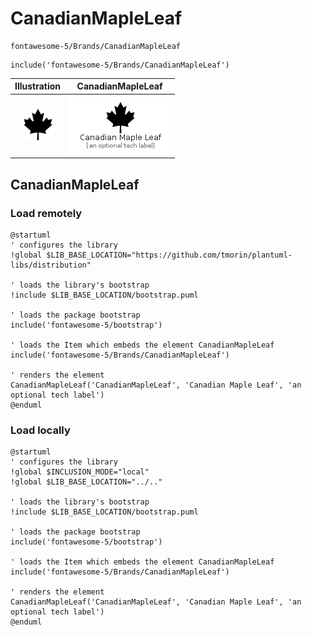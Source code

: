 # CanadianMapleLeaf


```text
fontawesome-5/Brands/CanadianMapleLeaf
```

```text
include('fontawesome-5/Brands/CanadianMapleLeaf')
```



| Illustration | CanadianMapleLeaf |
| :---: | :---: |
| ![illustration for Illustration](../../fontawesome-5/Brands/CanadianMapleLeaf.png) | ![illustration for CanadianMapleLeaf](../../fontawesome-5/Brands/CanadianMapleLeaf.Local.png) |




## CanadianMapleLeaf

### Load remotely
```plantuml
@startuml
' configures the library
!global $LIB_BASE_LOCATION="https://github.com/tmorin/plantuml-libs/distribution"

' loads the library's bootstrap
!include $LIB_BASE_LOCATION/bootstrap.puml

' loads the package bootstrap
include('fontawesome-5/bootstrap')

' loads the Item which embeds the element CanadianMapleLeaf
include('fontawesome-5/Brands/CanadianMapleLeaf')

' renders the element
CanadianMapleLeaf('CanadianMapleLeaf', 'Canadian Maple Leaf', 'an optional tech label')
@enduml
```

### Load locally
```plantuml
@startuml
' configures the library
!global $INCLUSION_MODE="local"
!global $LIB_BASE_LOCATION="../.."

' loads the library's bootstrap
!include $LIB_BASE_LOCATION/bootstrap.puml

' loads the package bootstrap
include('fontawesome-5/bootstrap')

' loads the Item which embeds the element CanadianMapleLeaf
include('fontawesome-5/Brands/CanadianMapleLeaf')

' renders the element
CanadianMapleLeaf('CanadianMapleLeaf', 'Canadian Maple Leaf', 'an optional tech label')
@enduml
```

